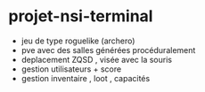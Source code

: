 # projet-nsi-terminal
- jeu de type roguelike (archero)
- pve avec des salles générées procéduralement
- deplacement ZQSD , visée avec la souris
- gestion utilisateurs + score
- gestion inventaire , loot , capacités
